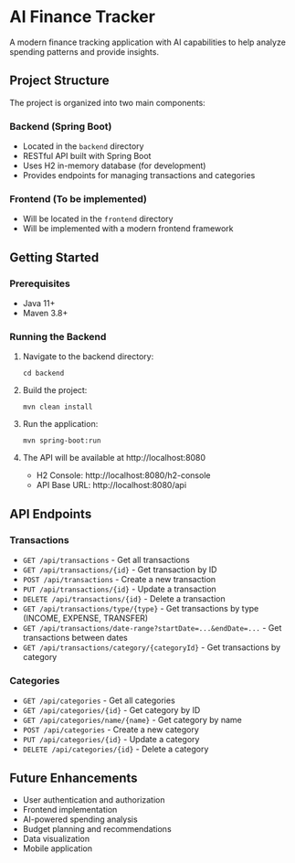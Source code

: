 # AI Finance Tracker

A modern finance tracking application with AI capabilities to help analyze spending patterns and provide insights.

## Project Structure

The project is organized into two main components:

### Backend (Spring Boot)

- Located in the `backend` directory
- RESTful API built with Spring Boot
- Uses H2 in-memory database (for development)
- Provides endpoints for managing transactions and categories

### Frontend (To be implemented)

- Will be located in the `frontend` directory
- Will be implemented with a modern frontend framework

## Getting Started

### Prerequisites

- Java 11+
- Maven 3.8+

### Running the Backend

1. Navigate to the backend directory:

   ```
   cd backend
   ```

2. Build the project:

   ```
   mvn clean install
   ```

3. Run the application:

   ```
   mvn spring-boot:run
   ```

4. The API will be available at http://localhost:8080
   - H2 Console: http://localhost:8080/h2-console
   - API Base URL: http://localhost:8080/api

## API Endpoints

### Transactions

- `GET /api/transactions` - Get all transactions
- `GET /api/transactions/{id}` - Get transaction by ID
- `POST /api/transactions` - Create a new transaction
- `PUT /api/transactions/{id}` - Update a transaction
- `DELETE /api/transactions/{id}` - Delete a transaction
- `GET /api/transactions/type/{type}` - Get transactions by type (INCOME, EXPENSE, TRANSFER)
- `GET /api/transactions/date-range?startDate=...&endDate=...` - Get transactions between dates
- `GET /api/transactions/category/{categoryId}` - Get transactions by category

### Categories

- `GET /api/categories` - Get all categories
- `GET /api/categories/{id}` - Get category by ID
- `GET /api/categories/name/{name}` - Get category by name
- `POST /api/categories` - Create a new category
- `PUT /api/categories/{id}` - Update a category
- `DELETE /api/categories/{id}` - Delete a category

## Future Enhancements

- User authentication and authorization
- Frontend implementation
- AI-powered spending analysis
- Budget planning and recommendations
- Data visualization
- Mobile application
